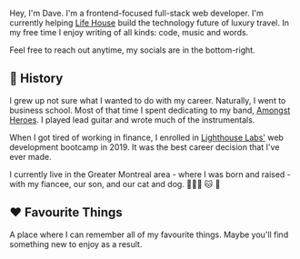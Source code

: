 Hey, I'm Dave. I'm a frontend-focused full-stack web developer. I'm currently helping [Life House](https://lifehousehotels.com) build the technology future of luxury travel. In my free time I enjoy writing of all kinds: code, music and words.

Feel free to reach out anytime, my socials are in the bottom-right.

## 📖 History

I grew up not sure what I wanted to do with my career. Naturally, I went to business school. Most of that time I spent dedicating to my band, [Amongst Heroes](https://open.spotify.com/artist/24gvdVsLGJ4Uwtiq3eSRzi?si=p1NqX9u2RKGF1Took_jO9w). I played lead guitar and wrote much of the instrumentals.

When I got tired of working in finance, I enrolled in [Lighthouse Labs']() web development bootcamp in 2019. It was the best career decision that I've ever made.

I currently live in the Greater Montreal area - where I was born and raised - with my fiancee, our son, and our cat and dog. 👨‍👩‍👦 🐱 🐶

## ❤️ Favourite Things

A place where I can remember all of my favourite things. Maybe you'll find something new to enjoy as a result.
